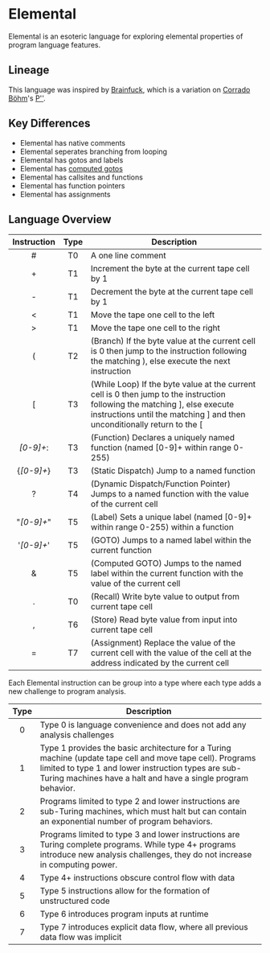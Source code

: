 # Elemental
Elemental is an esoteric language for exploring elemental properties of program language features.

## Lineage
This language was inspired by [Brainfuck](https://en.wikipedia.org/wiki/Brainfuck), which is a variation on [Corrado Böhm](https://en.wikipedia.org/wiki/Corrado_Böhm)'s [P''](https://esolangs.org/wiki/P%E2%80%B2%E2%80%B2).

## Key Differences
- Elemental has native comments
- Elemental seperates branching from looping
- Elemental has gotos and labels
- Elemental has [computed gotos](http://gcc.gnu.org/onlinedocs/gcc/Labels-as-Values.html)
- Elemental has callsites and functions
- Elemental has function pointers
- Elemental has assignments

## Language Overview

| Instruction | Type | Description                                                                                                                                                                                            |
|:-----------:|:----:|--------------------------------------------------------------------------------------------------------------------------------------------------------------------------------------------------------|
|      #      |  T0  | A one line comment                                                                                                                                                                                     |
|      +      |  T1  | Increment the byte at the current tape cell by 1                                                                                                                                                       |
|      -      |  T1  | Decrement the byte at the current tape cell by 1                                                                                                                                                       |
|      <      |  T1  | Move the tape one cell to the left                                                                                                                                                                     |
|      >      |  T1  | Move the tape one cell to the right                                                                                                                                                                    |
|      (      |  T2  | (Branch) If the byte value at the current cell is 0 then jump to the instruction following the matching ), else execute the next instruction                                                           |
|      [      |  T3  | (While Loop) If the byte value at the current cell is 0 then jump to the instruction following the matching ], else execute instructions until the matching ] and then unconditionally return to the [ |
|  *[0-9]+*:  |  T3  | (Function) Declares a uniquely named function (named [0-9]+ within range 0-255)                                                                                                                        |
|  {*[0-9]+*} |  T3  | (Static Dispatch) Jump to a named function                                                                                                                                                             |
|      ?      |  T4  | (Dynamic Dispatch/Function Pointer) Jumps to a named function with the value of the current cell                                                                                                       |
|  "*[0-9]+*" |  T5  | (Label) Sets a unique label (named [0-9]+ within range 0-255) within a function                                                                                                                        |
|  '*[0-9]+*' |  T5  | (GOTO) Jumps to a named label within the current function                                                                                                                                              |
|      &      |  T5  | (Computed GOTO) Jumps to the named label within the current function with the value of the current cell                                                                                                |
|      .      |  T0  | (Recall) Write byte value to output from current tape cell                                                                                                                                             |
|      ,      |  T6  | (Store) Read byte value from input into current tape cell                                                                                                                                              |
|      =      |  T7  | (Assignment) Replace the value of the current cell with the value of the cell at the address indicated by the current cell                                                                             |

Each Elemental instruction can be group into a type where each type adds a new challenge to program analysis.

| Type | Description                                                                                                                                                                                                                       |
|:----:|-----------------------------------------------------------------------------------------------------------------------------------------------------------------------------------------------------------------------------------|
|   0  | Type 0 is language convenience and does not add any analysis challenges                                                                                                                                                           |
|   1  | Type 1 provides the basic architecture for a Turing machine (update tape cell and move tape cell). Programs limited to type 1 and lower instruction types are sub-Turing machines have a halt and have a single program behavior. |
|   2  | Programs limited to type 2 and lower instructions are sub-Turing machines, which must halt but can contain an exponential number of program behaviors.                                                                            |
|   3  | Programs limited to type 3 and lower instructions are Turing complete programs. While type 4+ programs introduce new analysis challenges, they do not increase in computing power.                                                |
|   4  | Type 4+ instructions obscure control flow with data                                                                                                                                                                               |
|   5  | Type 5 instructions allow for the formation of unstructured code                                                                                                                                                                  |
|   6  | Type 6 introduces program inputs at runtime                                                                                                                                                                                       |
|   7  | Type 7 introduces explicit data flow, where all previous data flow was implicit                                                                                                                                                   |
